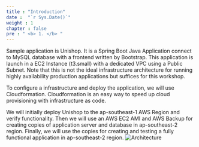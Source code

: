 ```yaml
---
title : "Introduction"
date :  "`r Sys.Date()`" 
weight : 1 
chapter : false
pre : " <b> 1. </b> "
---
```


Sample application is Unishop. It is a Spring Boot Java Application connect to MySQL database with a frontend written by Bootstrap.
This application is launch in a EC2 Instance (t3.small) with a dedicated VPC using a Public Subnet. Note that this is not the ideal infrastructure architecture for running highly availability production applications but suffices for this workshop.

To configure a infrastructure and deploy the application, we will use Cloudformation. Cloudformation is an easy way to speed up cloud provisioning with infrastructure as code.

We will initially deploy Unishop to the ap-southeast-1 AWS Region and verify functionality. Then we will use an AWS EC2 AMI and AWS Backup for creating copies of application server and database in ap-southeast-2 region. Finally, we will use the copies for creating and testing a fully functional application in ap-southeast-2 region.
![Architecture](../images/Architecture.png?width=60pc)
